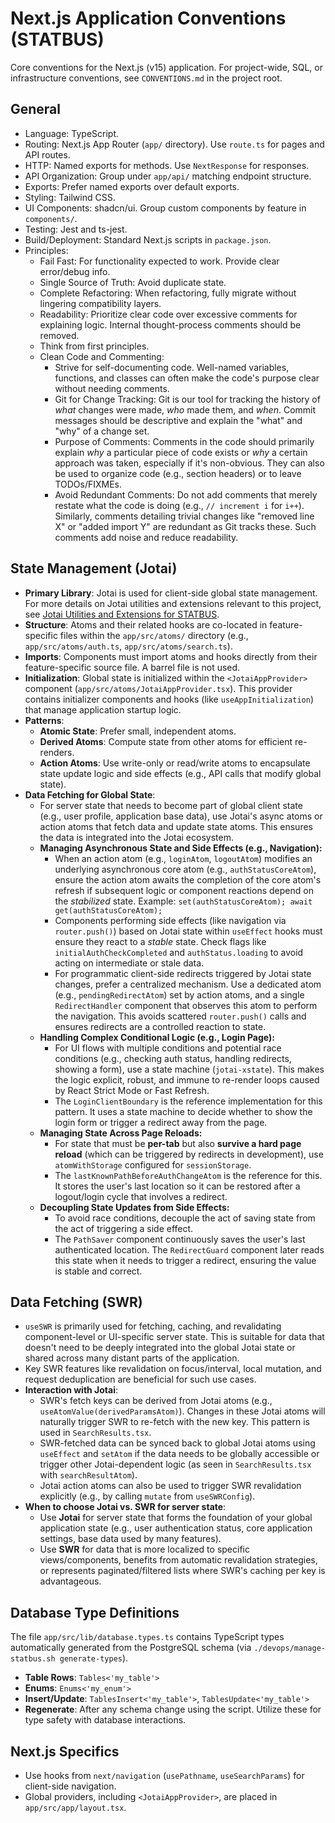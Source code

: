 # Next.js Application Conventions (STATBUS)

Core conventions for the Next.js (v15) application. For project-wide, SQL, or infrastructure conventions, see `CONVENTIONS.md` in the project root.

## General
- Language: TypeScript.
- Routing: Next.js App Router (`app/` directory). Use `route.ts` for pages and API routes.
- HTTP: Named exports for methods. Use `NextResponse` for responses.
- API Organization: Group under `app/api/` matching endpoint structure.
- Exports: Prefer named exports over default exports.
- Styling: Tailwind CSS.
- UI Components: shadcn/ui. Group custom components by feature in `components/`.
- Testing: Jest and ts-jest.
- Build/Deployment: Standard Next.js scripts in `package.json`.
- Principles:
    - Fail Fast: For functionality expected to work. Provide clear error/debug info.
    - Single Source of Truth: Avoid duplicate state.
    - Complete Refactoring: When refactoring, fully migrate without lingering compatibility layers.
    - Readability: Prioritize clear code over excessive comments for explaining logic. Internal thought-process comments should be removed.
    - Think from first principles.
    - Clean Code and Commenting:
        - Strive for self-documenting code. Well-named variables, functions, and classes can often make the code's purpose clear without needing comments.
        - Git for Change Tracking: Git is our tool for tracking the history of *what* changes were made, *who* made them, and *when*. Commit messages should be descriptive and explain the "what" and "why" of a change set.
        - Purpose of Comments: Comments in the code should primarily explain *why* a particular piece of code exists or *why* a certain approach was taken, especially if it's non-obvious. They can also be used to organize code (e.g., section headers) or to leave TODOs/FIXMEs.
        - Avoid Redundant Comments: Do not add comments that merely restate what the code is doing (e.g., `// increment i` for `i++`). Similarly, comments detailing trivial changes like "removed line X" or "added import Y" are redundant as Git tracks these. Such comments add noise and reduce readability.

## State Management (Jotai)
- **Primary Library**: Jotai is used for client-side global state management. For more details on Jotai utilities and extensions relevant to this project, see [Jotai Utilities and Extensions for STATBUS](../doc/jotai.md).
- **Structure**: Atoms and their related hooks are co-located in feature-specific files within the `app/src/atoms/` directory (e.g., `app/src/atoms/auth.ts`, `app/src/atoms/search.ts`).
- **Imports**: Components must import atoms and hooks directly from their feature-specific source file. A barrel file is not used.
- **Initialization**: Global state is initialized within the `<JotaiAppProvider>` component (`app/src/atoms/JotaiAppProvider.tsx`). This provider contains initializer components and hooks (like `useAppInitialization`) that manage application startup logic.
- **Patterns**:
    - **Atomic State**: Prefer small, independent atoms.
    - **Derived Atoms**: Compute state from other atoms for efficient re-renders.
    - **Action Atoms**: Use write-only or read/write atoms to encapsulate state update logic and side effects (e.g., API calls that modify global state).
- **Data Fetching for Global State**:
    - For server state that needs to become part of global client state (e.g., user profile, application base data), use Jotai's async atoms or action atoms
that fetch data and update state atoms. This ensures the data is integrated into the Jotai ecosystem.
    - **Managing Asynchronous State and Side Effects (e.g., Navigation):**
        - When an action atom (e.g., `loginAtom`, `logoutAtom`) modifies an underlying asynchronous core atom (e.g., `authStatusCoreAtom`), ensure the action
atom awaits the completion of the core atom's refresh if subsequent logic or component reactions depend on the *stabilized* state. Example:
`set(authStatusCoreAtom); await get(authStatusCoreAtom);`
        - Components performing side effects (like navigation via `router.push()`) based on Jotai state within `useEffect` hooks must ensure they react to a
*stable* state. Check flags like `initialAuthCheckCompleted` and `authStatus.loading` to avoid acting on intermediate or stale data.
        - For programmatic client-side redirects triggered by Jotai state changes, prefer a centralized mechanism. Use a dedicated atom (e.g.,
`pendingRedirectAtom`) set by action atoms, and a single `RedirectHandler` component that observes this atom to perform the navigation. This avoids scattered
`router.push()` calls and ensures redirects are a controlled reaction to state.
    - **Handling Complex Conditional Logic (e.g., Login Page):**
        - For UI flows with multiple conditions and potential race conditions (e.g., checking auth status, handling redirects, showing a form), use a state machine (`jotai-xstate`). This makes the logic explicit, robust, and immune to re-render loops caused by React Strict Mode or Fast Refresh.
        - The `LoginClientBoundary` is the reference implementation for this pattern. It uses a state machine to decide whether to show the login form or trigger a redirect away from the page.
    - **Managing State Across Page Reloads:**
        - For state that must be **per-tab** but also **survive a hard page reload** (which can be triggered by redirects in development), use `atomWithStorage` configured for `sessionStorage`.
        - The `lastKnownPathBeforeAuthChangeAtom` is the reference for this. It stores the user's last location so it can be restored after a logout/login cycle that involves a redirect.
    - **Decoupling State Updates from Side Effects:**
        - To avoid race conditions, decouple the act of saving state from the act of triggering a side effect.
        - The `PathSaver` component continuously saves the user's last authenticated location. The `RedirectGuard` component later reads this state when it needs to trigger a redirect, ensuring the value is stable and correct.


## Data Fetching (SWR)
- `useSWR` is primarily used for fetching, caching, and revalidating component-level or UI-specific server state. This is suitable for data that doesn't need to be deeply integrated into the global Jotai state or shared across many distant parts of the application.
- Key SWR features like revalidation on focus/interval, local mutation, and request deduplication are beneficial for such use cases.
- **Interaction with Jotai**:
    - SWR's fetch keys can be derived from Jotai atoms (e.g., `useAtomValue(derivedParamsAtom)`). Changes in these Jotai atoms will naturally trigger SWR to re-fetch with the new key. This pattern is used in `SearchResults.tsx`.
    - SWR-fetched data can be synced back to global Jotai atoms using `useEffect` and `setAtom` if the data needs to be globally accessible or trigger other Jotai-dependent logic (as seen in `SearchResults.tsx` with `searchResultAtom`).
    - Jotai action atoms can also be used to trigger SWR revalidation explicitly (e.g., by calling `mutate` from `useSWRConfig`).
- **When to choose Jotai vs. SWR for server state**:
    - Use **Jotai** for server state that forms the foundation of your global application state (e.g., user authentication status, core application settings, base data used by many features).
    - Use **SWR** for data that is more localized to specific views/components, benefits from automatic revalidation strategies, or represents paginated/filtered lists where SWR's caching per key is advantageous.

## Database Type Definitions
The file `app/src/lib/database.types.ts` contains TypeScript types automatically generated from the PostgreSQL schema (via `./devops/manage-statbus.sh generate-types`).
- **Table Rows**: `Tables<'my_table'>`
- **Enums**: `Enums<'my_enum'>`
- **Insert/Update**: `TablesInsert<'my_table'>`, `TablesUpdate<'my_table'>`
- **Regenerate**: After any schema change using the script.
Utilize these for type safety with database interactions.

## Next.js Specifics
- Use hooks from `next/navigation` (`usePathname`, `useSearchParams`) for client-side navigation.
- Global providers, including `<JotaiAppProvider>`, are placed in `app/src/app/layout.tsx`.
